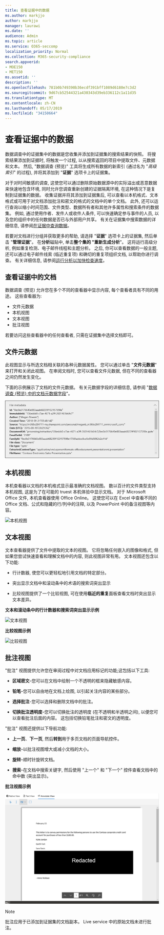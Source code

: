 ```yaml
---
title: 查看证据中的数据
ms.author: markjjo
author: markjjo
manager: laurawi
ms.date: ''
audience: Admin
ms.topic: article
ms.service: O365-seccomp
localization_priority: Normal
ms.collection: M365-security-compliance
search.appverid:
- MOE150
- MET150
ms.assetid: ''
description: ''
ms.openlocfilehash: 781b0b749390b36ecdf391bff1089d6180e7c3d2
ms.sourcegitcommit: 9d67cb52544321a430343d39eb336112c1a11d35
ms.translationtype: MT
ms.contentlocale: zh-CN
ms.lasthandoff: 05/17/2019
ms.locfileid: "34150664"
---
```

# <a name="review-the-data-in-evidence"></a>查看证据中的数据

数据调查中的证据集中的数据是您收集并添加到证据集的搜索结果的快照。 将搜索结果添加到证据时, 将触发一个过程, 以从搜索返回的项目中提取文件、元数据和文本。 然后, "数据调查 (预览)" 工具将生成所有数据的新索引 (通过名为 "*高级索引*" 的过程), 并将其添加到 "**证据**" 选项卡上的证据集。 

对于对时间敏感的调查, 这使您可以通过删除原始数据源中的实际溢出或恶意数据来快速地包含环境, 同时允许您调查重新创建的证据隔离环境, 在这种情况下是复制到证据集的数据。 收集证据并将其添加到证据集后, 可以查看以本机格式、文本格式或可用于对文档添加批注和密文的格式的文档中的单个文档。 此外, 还可以运行查询以缩小时间范围、文件类型、数据所有者和其他许多属性和搜索条件的数据集。 例如, 通过使用作者、发件人或收件人条件, 可以快速确定参与事件的人员, 以及您的组织中的任何数据是否已与外部用户共享。 有关在证据集中搜索数据的详细信息, 请参阅[在证据中查询数据](evidence-query.md)。

若要对文档进行分组并获取更多的帮助, 请选择 "**证据**" 选项卡上的证据集, 然后单击 "**管理证据**"。 在**分析**磁贴中, 单击**整个集的 "重新生成分析**"。 这将运行高级分析, 例如重复检测、电子邮件线程和主题分析。 之后, 你可以查看数据的一般主题, 还可以通过电子邮件线索 (临近重复项) 和确切的重复项组织文档, 以帮助你进行调查。 有关详细信息, 请参阅[运行分析以加快检查速度](run-analytics-to-investigate-faster.md)。

## <a name="view-documents-in-evidence"></a>查看证据中的文档

数据调查 (预览) 允许您在多个不同的查看器中显示内容, 每个查看者具有不同的用途。 这些查看器为:

- 文件元数据
- 本机视图
- 文本视图
- 批注视图

若要访问这些查看器中的任何查看者, 只需在证据集中选择文档即可。

## <a name="file-metadata"></a>文件元数据

此视图显示与所选文档相关联的各种元数据属性。 您可以通过单击 "**文件元数据**" 来打开和关闭此视图。 在审阅文档时, 您可以查看文件元数据, 但在不同的查看器之间仍然发生变化。

下面的示例展示了文档的文件元数据。 有关元数据字段的详细信息, 请参阅 "[数据调查 (预览) 中的文档元数据字段](document-metadata-fields.md)"。

![文件元数据面板](../media/Reviewimage2.png)

## <a name="native-view"></a>本机视图

本机查看器以文档的本机格式显示最准确的文档视图。 数以百计的文件类型支持本机视图, 这是为了在可能的 truest 本机体验中显示文档。 对于 Microsoft Office 文件, 本机查看器使用 Office Online。 这使您可以在 Excel 中查看不同的 Office 文档、公式和隐藏的行/列中的注释, 以及 PowerPoint 中的备注视图等内容。

![本机视图
](../media/Reviewimage3.png)

## <a name="text-view"></a>文本视图

文本查看器提供了文件中提取的文本的视图。 它将忽略任何嵌入的图像和格式, 但如果您尝试快速查看和理解文档中的内容, 则此视图非常有用。 文本视图还包含以下功能:

  - 行计数器, 使您可以更轻松地引用文档的特定部分。

  - 突出显示文档中和滚动条中的术语的搜索词突出显示

  - 比较视图提供了一个比较视图, 可在使用**临近的重复**面板查看文档时突出显示文本差异。

**文本和滚动条中的行计数器和搜索词突出显示示例**

![文本视图
](../media/Reviewimage4.png)

**比较视图示例**

![比较视图
](../media/Reviewimage5.png)

## <a name="annotate-view"></a>批注视图

"批注" 视图提供允许您在审阅过程中对文档应用标记的功能;这包括以下工具:

  - **区域密文**–您可以在文档中绘制一个不透明的框来隐藏敏感内容。

  - **铅笔**–您可以自由地在文档上绘图, 以引起关注内容的某些部分。

  - **选择批注**-您可以选择和删除文档中的批注。

  - **切换批注透明度**–您可以切换批注的透明度 (在不透明和半透明之间), 以便您可以查看批注后面的内容。 这包括切换铅笔批注和密文的透明度。

"批注" 视图还提供以下导航功能:

  - **上一页**、**下一页**, 然后**转到**用于多页文档的页面导航控件。

  - **缩放**–以批注视图增大或减小文档的大小。

  - **旋转**–顺时针旋转文档。

  - **搜索**–在文档中搜索关键字, 然后使用 "上一个" 和 "下一个" 控件查看文档中的命中数 (突出显示)。

**批注视图示例**

![批注视图](../media/Reviewimage1.png)

> [!NOTE]
> 批注应用于已添加到证据集的文档副本。 Live service 中的原始文档未进行批注。
